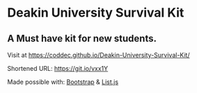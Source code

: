 # Deakin University Survival Kit
## A Must have kit for new students.

Visit at https://coddec.github.io/Deakin-University-Survival-Kit/

Shortened URL: https://git.io/vxx1Y

Made possible with: [Bootstrap](https://getbootstrap.com/) & [List.js](http://listjs.com)
